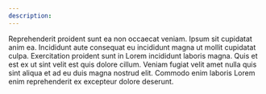 ```yaml
---
description: 
---
```

Reprehenderit proident sunt ea non occaecat veniam. Ipsum sit cupidatat anim ea. Incididunt aute consequat eu incididunt magna ut mollit cupidatat culpa. Exercitation proident sunt in Lorem incididunt laboris magna. Quis et est ex ut sint velit est quis dolore cillum. Veniam fugiat velit amet nulla quis sint aliqua et ad eu duis magna nostrud elit. Commodo enim laboris Lorem enim reprehenderit ex excepteur dolore deserunt.
